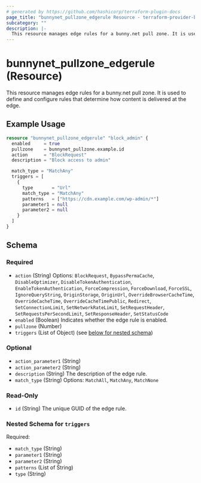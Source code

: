 ```yaml
---
# generated by https://github.com/hashicorp/terraform-plugin-docs
page_title: "bunnynet_pullzone_edgerule Resource - terraform-provider-bunnynet"
subcategory: ""
description: |-
  This resource manages edge rules for a bunny.net pull zone. It is used to define and configure rules that determine how content is delivered at the edge.
---
```


# bunnynet_pullzone_edgerule (Resource)

This resource manages edge rules for a bunny.net pull zone. It is used to define and configure rules that determine how content is delivered at the edge.

## Example Usage

```terraform
resource "bunnynet_pullzone_edgerule" "block_admin" {
  enabled     = true
  pullzone    = bunnynet_pullzone.example.id
  action      = "BlockRequest"
  description = "Block access to admin"

  match_type = "MatchAny"
  triggers = [
    {
      type       = "Url"
      match_type = "MatchAny"
      patterns   = ["https://cdn.example.com/wp-admin/*"]
      parameter1 = null
      parameter2 = null
    }
  ]
}
```

<!-- schema generated by tfplugindocs -->
## Schema

### Required

- `action` (String) Options: `BlockRequest`, `BypassPermaCache`, `DisableOptimizer`, `DisableTokenAuthentication`, `EnableTokenAuthentication`, `ForceCompression`, `ForceDownload`, `ForceSSL`, `IgnoreQueryString`, `OriginStorage`, `OriginUrl`, `OverrideBrowserCacheTime`, `OverrideCacheTime`, `OverrideCacheTimePublic`, `Redirect`, `SetConnectionLimit`, `SetNetworkRateLimit`, `SetRequestHeader`, `SetRequestsPerSecondLimit`, `SetResponseHeader`, `SetStatusCode`
- `enabled` (Boolean) Indicates whether the edge rule is enabled.
- `pullzone` (Number)
- `triggers` (List of Object) (see [below for nested schema](#nestedatt--triggers))

### Optional

- `action_parameter1` (String)
- `action_parameter2` (String)
- `description` (String) The description of the edge rule.
- `match_type` (String) Options: `MatchAll`, `MatchAny`, `MatchNone`

### Read-Only

- `id` (String) The unique GUID of the edge rule.

<a id="nestedatt--triggers"></a>
### Nested Schema for `triggers`

Required:

- `match_type` (String)
- `parameter1` (String)
- `parameter2` (String)
- `patterns` (List of String)
- `type` (String)

